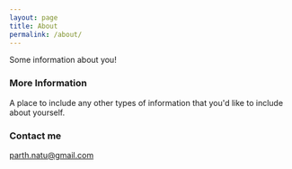 ```yaml
---
layout: page
title: About
permalink: /about/
---
```


Some information about you!

### More Information

A place to include any other types of information that you'd like to include about yourself.

### Contact me

[parth.natu@gmail.com](mailto:parth.natu@gmail.com)
